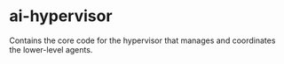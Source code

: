 # ai-hypervisor
Contains the core code for the hypervisor that manages and coordinates the lower-level agents.
